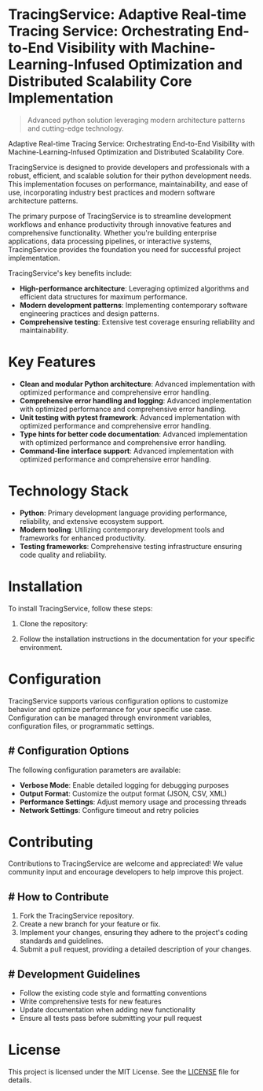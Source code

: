 <!-- fallback_TracingService_20251028220918_82987 -->

# TracingService: Adaptive Real-time Tracing Service: Orchestrating End-to-End Visibility with Machine-Learning-Infused Optimization and Distributed Scalability Core Implementation
> Advanced python solution leveraging modern architecture patterns and cutting-edge technology.

Adaptive Real-time Tracing Service: Orchestrating End-to-End Visibility with Machine-Learning-Infused Optimization and Distributed Scalability Core.

TracingService is designed to provide developers and professionals with a robust, efficient, and scalable solution for their python development needs. This implementation focuses on performance, maintainability, and ease of use, incorporating industry best practices and modern software architecture patterns.

The primary purpose of TracingService is to streamline development workflows and enhance productivity through innovative features and comprehensive functionality. Whether you're building enterprise applications, data processing pipelines, or interactive systems, TracingService provides the foundation you need for successful project implementation.

TracingService's key benefits include:

* **High-performance architecture**: Leveraging optimized algorithms and efficient data structures for maximum performance.
* **Modern development patterns**: Implementing contemporary software engineering practices and design patterns.
* **Comprehensive testing**: Extensive test coverage ensuring reliability and maintainability.

# Key Features

* **Clean and modular Python architecture**: Advanced implementation with optimized performance and comprehensive error handling.
* **Comprehensive error handling and logging**: Advanced implementation with optimized performance and comprehensive error handling.
* **Unit testing with pytest framework**: Advanced implementation with optimized performance and comprehensive error handling.
* **Type hints for better code documentation**: Advanced implementation with optimized performance and comprehensive error handling.
* **Command-line interface support**: Advanced implementation with optimized performance and comprehensive error handling.

# Technology Stack

* **Python**: Primary development language providing performance, reliability, and extensive ecosystem support.
* **Modern tooling**: Utilizing contemporary development tools and frameworks for enhanced productivity.
* **Testing frameworks**: Comprehensive testing infrastructure ensuring code quality and reliability.

# Installation

To install TracingService, follow these steps:

1. Clone the repository:


2. Follow the installation instructions in the documentation for your specific environment.

# Configuration

TracingService supports various configuration options to customize behavior and optimize performance for your specific use case. Configuration can be managed through environment variables, configuration files, or programmatic settings.

## # Configuration Options

The following configuration parameters are available:

* **Verbose Mode**: Enable detailed logging for debugging purposes
* **Output Format**: Customize the output format (JSON, CSV, XML)
* **Performance Settings**: Adjust memory usage and processing threads
* **Network Settings**: Configure timeout and retry policies

# Contributing

Contributions to TracingService are welcome and appreciated! We value community input and encourage developers to help improve this project.

## # How to Contribute

1. Fork the TracingService repository.
2. Create a new branch for your feature or fix.
3. Implement your changes, ensuring they adhere to the project's coding standards and guidelines.
4. Submit a pull request, providing a detailed description of your changes.

## # Development Guidelines

* Follow the existing code style and formatting conventions
* Write comprehensive tests for new features
* Update documentation when adding new functionality
* Ensure all tests pass before submitting your pull request

# License

This project is licensed under the MIT License. See the [LICENSE](https://github.com/zhusonglai/TracingService/blob/main/LICENSE) file for details.
